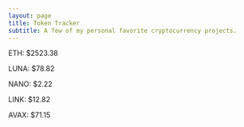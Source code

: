 ```yaml
---
layout: page
title: Token Tracker
subtitle: A few of my personal favorite cryptocurrency projects.
---
```


<!--BEGINCRYPTOINPUT-->
ETH: $2523.38

LUNA: $78.82

NANO: $2.22

LINK: $12.82

AVAX: $71.15

<!--ENDCRYPTOINPUT-->
